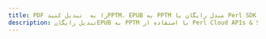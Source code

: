 ---title: PDF را به  تبدیل کنیدPPTM، EPUB به PPTM مبدل رایگان یا Perl SDKdescription: تبدیل رایگانEPUB به PPTM با استفاده از Perl Cloud APIs & SDK همچنین اسناد PDF را در Cloud ایجاد، ویرایش و رندر کنید.---
